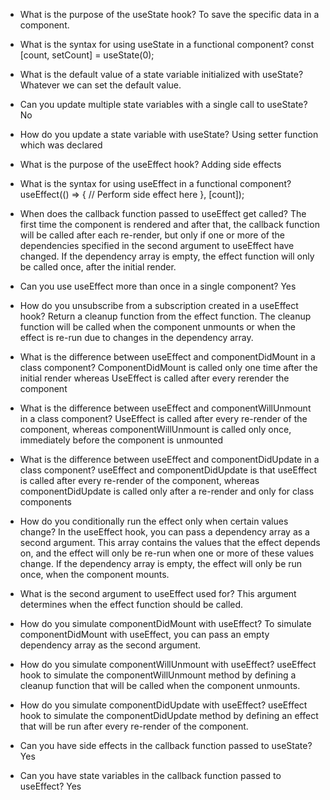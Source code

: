 - What is the purpose of the useState hook?
To save the specific data in a component.

- What is the syntax for using useState in a functional component?
const [count, setCount] = useState(0);

- What is the default value of a state variable initialized with useState?
Whatever we can set the default value.

- Can you update multiple state variables with a single call to useState?
No

- How do you update a state variable with useState?
Using setter function which was declared 

- What is the purpose of the useEffect hook?
Adding side effects

- What is the syntax for using useEffect in a functional component?
useEffect(() => {
    // Perform side effect here
  }, [count]);

- When does the callback function passed to useEffect get called?
The first time the component is rendered and after that, the callback function will be called after each re-render, but only if one or more of the dependencies specified in the second argument to useEffect have changed. If the dependency array is empty, the effect function will only be called once, after the initial render.

- Can you use useEffect more than once in a single component?
Yes

- How do you unsubscribe from a subscription created in a useEffect hook?
Return a cleanup function from the effect function. The cleanup function will be called when the component unmounts or when the effect is re-run due to changes in the dependency array.

- What is the difference between useEffect and componentDidMount in a class component?
ComponentDidMount is called only one time after the initial render whereas UseEffect is called after every rerender the component

- What is the difference between useEffect and componentWillUnmount in a class component?
UseEffect is called after every re-render of the component, whereas componentWillUnmount is called only once, immediately before the component is unmounted

- What is the difference between useEffect and componentDidUpdate in a class component?
useEffect and componentDidUpdate is that useEffect is called after every re-render of the component, whereas componentDidUpdate is called only after a re-render and only for class components

- How do you conditionally run the effect only when certain values change?
In the useEffect hook, you can pass a dependency array as a second argument. This array contains the values that the effect depends on, and the effect will only be re-run when one or more of these values change. If the dependency array is empty, the effect will only be run once, when the component mounts.

- What is the second argument to useEffect used for?
This argument determines when the effect function should be called.

- How do you simulate componentDidMount with useEffect?
To simulate componentDidMount with useEffect, you can pass an empty dependency array as the second argument.

- How do you simulate componentWillUnmount with useEffect?
useEffect hook to simulate the componentWillUnmount method by defining a cleanup function that will be called when the component unmounts.

- How do you simulate componentDidUpdate with useEffect?
useEffect hook to simulate the componentDidUpdate method by defining an effect that will be run after every re-render of the component.

- Can you have side effects in the callback function passed to useState?
Yes

- Can you have state variables in the callback function passed to useEffect?
Yes